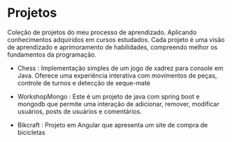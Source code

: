 ﻿# Projetos
Coleção de projetos do meu processo de aprendizado. Aplicando conhecimentos adquiridos em cursos estudados. Cada projeto é uma visão de aprendizado e  aprimoramento de habilidades, compreendo melhor os fundamentos da programação.

* Chess : Implementação simples de um jogo de xadrez para console em Java. Oferece uma experiência interativa com movimentos de peças, controle de turnos e detecção de xeque-mate

* WorkshopMongo : Este é um projeto de java com spring boot e mongodb que permite uma  interação de adicionar, remover, modificar usuários, posts de usuários e comentários.

* Bikcraft : Projeto em Angular que apresenta um site de compra de bicicletas
